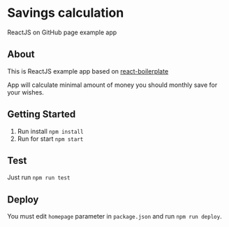 # Savings calculation

ReactJS on GitHub page example app

## About

This is ReactJS example app based on [react-boilerplate](https://github.com/react-boilerplate/react-boilerplate)

App will calculate minimal amount of money you should monthly save for your wishes.

## Getting Started

1. Run install `npm install`
2. Run for start `npm start`

## Test

Just run `npm run test`

## Deploy

You must edit `homepage` parameter in `package.json` and run `npm run deploy`.